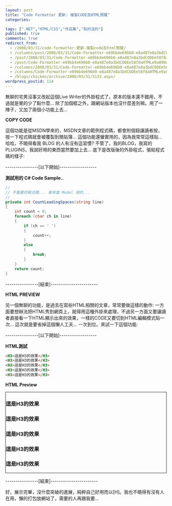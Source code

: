 ```yaml
---
layout: post
title: "Code Formatter 更新: 複製CODE及HTML預覽"
categories:

tags: [".NET","HTML/CSS","作品集","有的沒的"]
published: true
comments: true
redirect_from:
  - /2008/03/31/code-formatter-更新-複製code及html預覽/
  - /columns/post/2008/03/31/Code-Formatter-e69bb4e696b0-e8a487e8a3bdCODEe58f8aHTMLe9a090e8a6bd.aspx/
  - /post/2008/03/31/Code-Formatter-e69bb4e696b0-e8a487e8a3bdCODEe58f8aHTMLe9a090e8a6bd.aspx/
  - /post/Code-Formatter-e69bb4e696b0-e8a487e8a3bdCODEe58f8aHTMLe9a090e8a6bd.aspx/
  - /columns/2008/03/31/Code-Formatter-e69bb4e696b0-e8a487e8a3bdCODEe58f8aHTMLe9a090e8a6bd.aspx/
  - /columns/Code-Formatter-e69bb4e696b0-e8a487e8a3bdCODEe58f8aHTMLe9a090e8a6bd.aspx/
  - /blogs/chicken/archive/2008/03/31/3133.aspx/
wordpress_postid: 114
---
```


無聊的宅男沒事又改起這個Live Writer的外掛程式了。原本的版本還不錯用，不過就是覺的少了點什麼... 除了加個框之外，跟網站版本也沒什麼差別嘛。用了一陣子，又加了兩個小功能上去... 

**COPY CODE**

這個功能是從MSDN學來的，MSDN文章的範例程式碼，都會附個鈕讓讀者按，按一下程式碼就會被覆製到簡貼簿... 這個功能還蠻實用的，因為我常常這樣貼... 哈哈，不曉得看我 BLOG 的人有沒有這習慣? 不管了，我的BLOG，我寫的PLUGINS，我說好用的東西當然要加上去... 底下是改版後的外掛程式，張貼程式碼的樣子: 

----------------[以下開始]------------------

**測試用的 C# Code Sample..**

```csharp
//
// 不重要的程式碼... 拿來當 Model 用的...
//
private int CountLeadingSpaces(string line)
{
    int count = 0;
    foreach (char ch in line)
    {
        if (ch == ' ')
        {
            count++;
        }
        else
        {
            break;
        }
    }
    return count;
}
```

----------------[結束]-----------------------

**HTML PREVIEW**

另一個無聊的功能，是過去在寫些HTML相關的文章，常常要做這樣的動作: 一方面要想辦法把HTML秀到網頁上，就得用這種外掛來處理，不過另一方面又要讓讀者直接看一下HTML顯示出來的效果，一樣的CODE又要切到HTML編輯模式貼一次... 這次就是要省掉這個懶人工夫... 一次到位。來試一下這個功能: 

----------------[以下開始]------------------

**HTML測試**

```html
<H3>這是H3的效果</H3>
<H3>這是H3的效果</H3>
<H3>這是H3的效果</H3>
<H3>這是H3的效果</H3>
<H3>這是H3的效果</H3>
```

**HTML Preview**

<div style="border: 1px solid">
<h3>這是H3的效果</h3>
<h3>這是H3的效果</h3>
<h3>這是H3的效果</h3>
<h3>這是H3的效果</h3>
<h3>這是H3的效果</h3>
</div>

----------------[結束]-----------------------

好，展示完畢，沒什麼突破的進展，純粹自己好用而以[H]。我也不曉得有沒有人在用，懶的打包放網站了，需要的人再跟我要...
